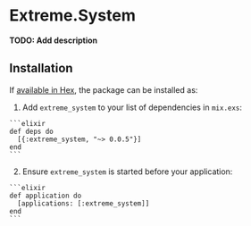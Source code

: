 # Extreme.System

**TODO: Add description**

## Installation

If [available in Hex](https://hex.pm/docs/publish), the package can be installed as:

  1. Add `extreme_system` to your list of dependencies in `mix.exs`:

    ```elixir
    def deps do
      [{:extreme_system, "~> 0.0.5"}]
    end
    ```

  2. Ensure `extreme_system` is started before your application:

    ```elixir
    def application do
      [applications: [:extreme_system]]
    end
    ```

